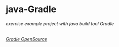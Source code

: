 # java-Gradle
###### exercise example project with java build tool Gradle
###### [Gradle OpenSource](https://github.com/gradle/gradle)
